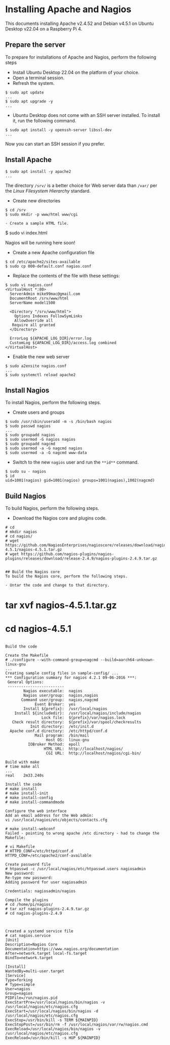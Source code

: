 # Installing Apache and Nagios 
This documents installing Apache v2.4.52 and Debian v4.5.1 on Ubuntu Desktop v22.04 on a Raspberry Pi 4.

## Prepare the server 
To prepare for installations of Apache and Nagios, perform the following steps

- Install Ubuntu Desktop 22.04 on the platform of your choice.  
- Open a terminal session.
- Refresh the system.

```
$ sudo apt update
...
$ sudo apt upgrade -y
...
```

- Ubuntu Desktop does not come with an SSH server installed.  To install it, run the following command.

```
$ sudo apt install -y openssh-server libssl-dev 
...
```

Now you can start an SSH session if you prefer.

## Install Apache
```
$ sudo apt install -y apache2
...
```

The directory ``/srv/`` is a better choice for Web server data than ``/var/`` per the *Linux Filesystem Hierarchy* standard. 
- Create new directories
```
$ cd /srv
$ sudo mkdir -p www/html www/cgi

- Create a sample HTML file.

```
$ sudo vi index.html
<html>
<head>
  <title> Nagios server </title>
</head>
<body>
  <p> Nagios will be running here soon!</p>
</body>
</html>

- Create a new Apache configuration file

```
$ cd /etc/apache2/sites-available
$ sudo cp 000-default.conf nagios.conf
```

- Replace the contents of the file with these settings:

```
$ sudo vi nagios.conf
<VirtualHost *:80>
  ServerAdmin mike99mac@gmail.com
  DocumentRoot /srv/www/html
  ServerName model1500

  <Directory "/srv/www/html">
    Options Indexes FollowSymLinks
    AllowOverride all
   Require all granted
  </Directory>

  ErrorLog ${APACHE_LOG_DIR}/error.log
  CustomLog ${APACHE_LOG_DIR}/access.log combined
</VirtualHost>
```

- Enable the new web server

```
$ sudo a2ensite nagios.conf
...
$ sudo systemctl reload apache2
```

## Install Nagios
To install Nagios, perform the following steps.

- Create users and groups

```
$ sudo /usr/sbin/useradd -m -s /bin/bash nagios
$ sudo passwd nagios
...
$ sudo groupadd nagios
$ sudo usermod -G nagios nagios
$ sudo groupadd nagcmd
$ sudo usermod -a -G nagcmd nagios
$ sudo usermod -a -G nagcmd www-data
```

- Switch to the new ``nagios`` user and run the ``**id**`` command.

```
$ sudo su - nagios
$ id
uid=1001(nagios) gid=1001(nagios) groups=1001(nagios),1002(nagcmd)
```

## Build Nagios
To build Nagios, perform the following steps.

- Download the Nagios core and plugins code.

```
# cd
# mkdir nagios
# cd nagios/
# wget https://github.com/NagiosEnterprises/nagioscore/releases/download/nagios-4.5.1/nagios-4.5.1.tar.gz
# wget https://github.com/nagios-plugins/nagios-plugins/releases/download/release-2.4.9/nagios-plugins-2.4.9.tar.gz


## Build the Nagios core
To build the Nagios core, perform the following steps.

- Untar the code and change to that directory.

```
# tar xvf nagios-4.5.1.tar.gz
# cd nagios-4.5.1
```

Build the code

Create the Makefile
# ./configure --with-command-group=nagcmd --build=aarch64-unknown-linux-gnu
...
Creating sample config files in sample-config/ ...
*** Configuration summary for nagios 4.2.1 09-06-2016 ***:
 General Options:
 -------------------------
        Nagios executable:  nagios
        Nagios user/group:  nagios,nagios
       Command user/group:  nagios,nagcmd
             Event Broker:  yes
        Install ${prefix}:  /usr/local/nagios
    Install ${includedir}:  /usr/local/nagios/include/nagios
                Lock file:  ${prefix}/var/nagios.lock
   Check result directory:  ${prefix}/var/spool/checkresults
           Init directory:  /etc/init.d
  Apache conf.d directory:  /etc/httpd/conf.d
             Mail program:  /bin/mail
                  Host OS:  linux-gnu
          IOBroker Method:  epoll
                 HTML URL:  http://localhost/nagios/
                  CGI URL:  http://localhost/nagios/cgi-bin/

Build with make
# time make all
...
real    2m33.240s

Install the code
# make install
# make install-init
# make install-config
# make install-commandmode

Configure the web interface
Add an email address for the Web admin:
vi /usr/local/nagios/etc/objects/contacts.cfg

# make install-webconf
Failed - pointing to wrong apache /etc directory - had to change the Makefile:

# vi Makefile
# HTTPD_CONF=/etc/httpd/conf.d
HTTPD_CONF=/etc/apache2/conf-available

Create password file
# htpasswd -c /usr/local/nagios/etc/htpasswd.users nagiosadmin
New password:
Re-type new password:
Adding password for user nagiosadmin

Credentials: nagiosadmin/nagios

Compile the plugins
# cd /home/pi/nagios/
# tar xzf nagios-plugins-2.4.9.tar.gz
# cd nagios-plugins-2.4.9



Created a systemd service file
# cat nagios.service
[Unit]
Description=Nagios Core
Documentation=https://www.nagios.org/documentation
After=network.target local-fs.target
BindTo=network.target

[Install]
WantedBy=multi-user.target
[Service]
Type=forking
# Type=simple
User=nagios
Group=nagios
PIDFile=/run/nagios.pid
ExecStartPre=/usr/local/nagios/bin/nagios -v /usr/local/nagios/etc/nagios.cfg
ExecStart=/usr/local/nagios/bin/nagios -d /usr/local/nagios/etc/nagios.cfg
ExecStop=/usr/bin/kill -s TERM ${MAINPID}
ExecStopPost=/usr/bin/rm -f /usr/local/nagios/var/rw/nagios.cmd
ExecReload=/usr/local/nagios/bin/nagios -v /usr/local/nagios/etc/nagios.cfg
ExecReload=/usr/bin/kill -s HUP ${MAINPID}



